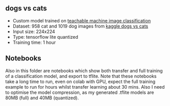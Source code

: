 ## dogs vs cats
* Custom model trained on [teachable machine image classification](https://teachablemachine.withgoogle.com/train/image)
* Dataset: 958 cat and 1019 dog images from [kaggle dogs vs cats](https://www.kaggle.com/c/dogs-vs-cats)
* Input size: 224x224
* Type: tensorflow lite quantized
* Training time: 1 hour

## Notebooks
Also in this folder are notebooks which show both transfer and full training of a classification model, and export to tflite. Note that these notebooks take a long time to run, even on colab with GPU, expect the full training example to run for hours whilst transfer learning about 30 mins. Also I need to optimise the model compression, as my generated .tflite models are 80MB (full) and 40MB (quantized).